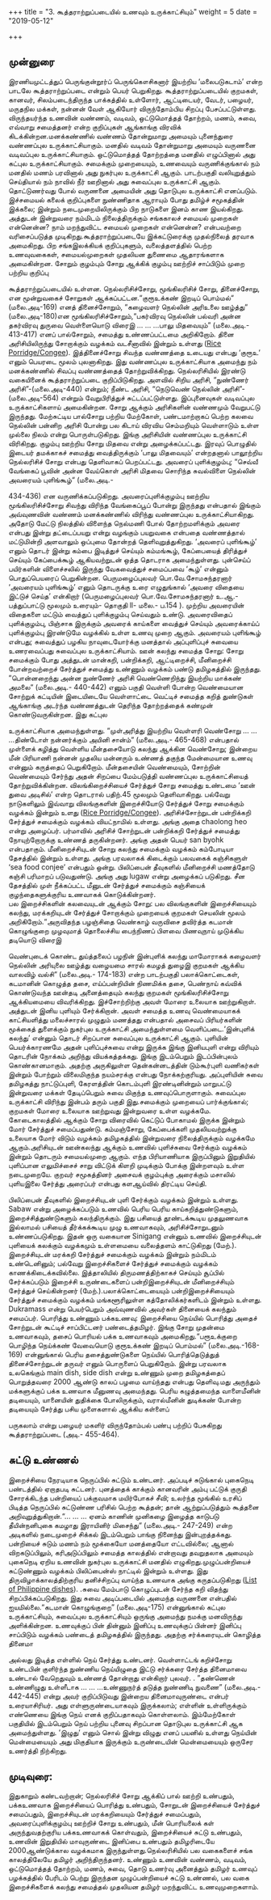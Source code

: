 +++
title = "3. கூத்தராற்றுப்படையில் உணவும் உருக்காட்சியும்"
weight = 5
date = "2019-05-12"

+++

## முன்னுரை

இரணியமுட்டத்துப் பெருங்குன்றூர்ப் பெருங்கௌசிகனார் இயற்றிய ‘மலைபடுகடாம்’ என்ற பாடலே கூத்தராற்றுப்படை என்றும் பெயர் பெறுகிறது. கூத்தராற்றுப்படையில் குறமகள், கானவர், சிலம்படைந்திருந்த பாக்கத்தில்  உள்ளோர், ஆட்டிடையர், வேடர், பழையர், மருதநில மக்கள், நன்னன் வேள் ஆகியோர் விருந்தோம்பிய சிறப்பு பேசப்பட்டுள்ளது. விருந்தயர்ந்த உணவின் வண்ணம், வடிவம், ஒட்டுமொத்தத் தோற்றம், மணம், சுவை, எவ்வாறு சமைத்தனர் என்ற குறிப்புகள் ஆங்காங்கு விரவிக் கிடக்கின்றன.மனக்கண்ணில் வண்ணம் தோன்றுமாறு அமையும் புனைந்துரை வண்ணப்புல உருக்காட்சியாகும். மனதில் வடிவம் தோன்றுமாறு அமையும் வருணனை வடிவப்புல உருக்காட்சியாகும். ஒட்டுமொத்தத் தோற்றத்தை மனதில் எழுப்பினால் அது கட்புல உருக்காட்சியாகும். சமைக்கும் முறையையும், உணவையும் வருணிக்குங்கால் நம் மனதில் மணம் பரவினால் அது நுகர்புல உருக்காட்சி ஆகும். பாடற்பகுதி வலியுறுத்தும் செய்தியால் நம் நாவில் நீர் ஊறினால் அது சுவைப்புல உருக்காட்சி ஆகும். தொட்டுணர்வது போல் வருணனை அமையின் அது தொடுபுல உருக்காட்சி எனப்படும்.  இச்சமையல் கலைக் குறிப்புகளை நுண்ணிதாக ஆராயும் போது தமிழ்ச் சமூகத்தின் இக்கலை; இன்றும் நடைமுறையிலிருக்கும் பிற நாடுகளை இனம் காண இயல்கிறது. அத்துடன் இன்றுவரை நம்மிடம் நிலைத்திருக்கும் சங்ககாலச் சமையல் முறைகள் என்னென்ன? நாம் மறந்துவிட்ட சமையல் முறைகள் என்னென்ன? என்பவற்றை வரிசைப்படுத்த முடிகிறது.கூத்தராற்றுப்படையே இக்கட்டுரைக்கு முதல்நிலைத் தரவாக அமைகிறது. பிற சங்கஇலக்கியக் குறிப்புகளும், வலைத்தளத்தில் பெற்ற உணவுவகைகள், சமையல்முறைகள் முதலியன துணைமை ஆதாரங்களாக அமைகின்றன.
சோறும் குழம்பும்
சோறு ஆக்கிக் குழம்பு ஊற்றிச் சாப்பிடும் முறை பற்றிய குறிப்பு 







கூத்தராற்றுப்படையில் உள்ளன. நெல்லரிசிச்சோறு, மூங்கிலரிசிச் சோறு, தினைச்சோறு, என மூன்றுவகைச் சோறுகள் ஆக்கப்பட்டன.“குரூஉக்கண் இறடிப் பொம்மல்“ (மலை.அடி-169) எனத் தினைச்சோறும், “கழைவளர் நெல்லின் அரிஉலை ஊழ்த்து“ (மலை.அடி-180)என மூங்கிலரிசிச்சோறும்,“பகர்விரவு நெல்லின் பல்வரி அன்ன தகர்விரவு துருவை வெள்ளையொடு விரைஇ … … …பாலு மிதவையும்” (மலை.அடி.- 413-417) எனப் பால்சோறும், சமைத்து உண்ணப்பட்டமை அறிகிறோம்.   தினை அரிசியிலிருந்து சோறாக்கும் வழக்கம் வடசீனாவில் இன்றும் உள்ளது ([Rice Porridge/Congee](https://en.wikipedia.org/wiki/Congee)). இத்தினைச்சோறு சிவந்த வண்ணத்தை உடையது என்பது ‘குரூஉ‘ எனும் பெயரடை மூலம் புலனாகிறது. இது வண்ணப்புல உருக்காட்சியாக அமைந்து நம் மனக்கண்ணில் சிவப்பு வண்ணத்தைத் தோற்றுவிக்கிறது. நெல்லரிசியில் இரண்டு வகையினைக் கூத்தராற்றுப்படை குறிப்பிடுகிறது.  அளவில் சிறிய அரிசி, “நுண்ணேர் அரிசி”-(மலை.அடி-440) என்றும்; நீண்ட அரிசி, “நெடுவெண் நெல்லின் அரிசி”-(மலை.அடி-564) என்றும் வேறுபிரித்துச் சுட்டப்பட்டுள்ளது. இப்புனைவுகள் வடிவப்புல உருக்காட்சிகளாய் அமைகின்றன.  சோறு ஆக்கும் அரிசிகளின் வண்ணமும் வேறுபட்டு இருந்தது. மேற்சுட்டிய பால்சோறு பற்றிய மேற்கோள், பண்டமாற்றாகப் பெற்ற கலவை நெல்லின் பன்னிற அரிசி போன்று பல கிடாய் விரவிய செம்மறியும் வெள்ளாடும் உள்ள முல்லை நிலம் என்று பொருள்படுகிறது. இங்கு அரிசியின் வண்ணப்புல உருக்காட்சி விரிகிறது. குழம்பு ஊற்றிய சோறு மிதவை என்று அழைக்கப்பட்டது. இரவுப் பொழுதில் இடையர் தமக்காகச் சமைத்து வைத்திருக்கும் ‘பாலு மிதவையும்’ என்றதனால் பாலூற்றிய நெல்லரிசிச் சோறு என்பது தெளிவாகப் பெறப்பட்டது. அவரைப் புளிக்குழம்பு; “செவ்வீ வேங்கைப் பூவின் அன்ன வேய்கொள் அரிசி மிதவை சொரிந்த சுவல்விளை நெல்லின் அவரையம் புளிங்கூழ்“ (மலை.அடி.- 








434-436) என வருணிக்கப்படுகிறது. அவரைப்புளிக்குழம்பு ஊற்றிய மூங்கிலரிசிச்சோறு சிவந்து விரிந்த வேங்கைப்பூப் போன்று இருந்தது என்பதால் இங்கும் அவ்வுணவின்  வண்ணம் மனக்கண்ணில் விரிந்து வண்ணப்புல உருக்காட்சியாகிறது. அதோடு மேட்டு நிலத்தில் விளைந்த நெல்மணி போல் தோற்றமளிக்கும் அவரை என்பது இன்று தட்டைப்பயறு என்று வழங்கும் பயறுவகை என்பதை வண்ணத்தால் மட்டுமின்றி அளவாலும் ஒப்புமை தோன்றத் தெளிவுறுத்துகிறது.  ‘அவரைப் புளிங்கூழ்’ எனும் தொடர் இன்று கம்பை இடித்துச் செய்யும் கம்மங்கூழ், கேப்பையைத் திரித்துச் செய்யும் கேப்பைக்கூழ் ஆகியவற்றுடன் ஒத்த தொடராக அமைந்துள்ளது. புன்செய்ப் பயிர்களின் விளைச்சலில் இருந்து வேகவைத்துச் சமைப்பவை ‘கூழ்’ என்னும் பொதுப்பெயரைப் பெறுகின்றன. பெருமழைப்புலவர் பொ.வே.சோமசுந்தரனார் ‘அவரையம் புளிங்கூழ்’ எனும் தொடருக்கு உரை எழுதுங்கால் ‘அவரை விதையை இட்டுச் செய்த’ என்கிறார் (பெருமழைப்புலவர் பொ.வே.சோமசுந்தரனார் உ.ஆ.- பத்துப்பாட்டு மூலமும் உரையும்- தொகுதி ll- மலை.- ப.154 ).  முற்றிய அவரையின் விதைகளை மட்டும் வைத்துப் புளிக்குழம்பு செய்வதும் உண்டு. அவரைவிதைப் புளிக்குழம்பு, பிஞ்சாக இருக்கும் அவரைக் காய்களை வைத்துச் செய்யும் அவரைக்காய்ப் புளிக்குழம்பு இரண்டுமே வழக்கில் உள்ள உணவு முறை ஆகும். அவரையம் புளிங்கூழ் என்பது; சுவைத்துப் பழகிய நாவுடையோர்க்கு மனத்தால் அப்புளிப்புச் சுவையை உணரவைப்பது சுவைப்புல உருக்காட்சியாம்.  ஊன் கலந்து சமைத்த சோறு:
சோறு சமைக்கும் போது அத்துடன் மான்கறி, பன்றிக்கறி, ஆட்டிறைச்சி, மீனிறைச்சி போன்றவற்றைச் சேர்த்துச் சமைத்து உண்ணும் வழக்கம் பண்டு தமிழகத்தில் இருந்தது. ”பொன்னறைந்து அன்ன நுண்ணேர் அரிசி வெண்ணெறிந்து இயற்றிய மாக்கண் அமலை“ (மலை.அடி.- 440-442) எனும் பகுதி வெள்ளி போன்ற வெண்மையான சோற்றுக் கட்டியின் இடையிடையே வெள்ளாட்டை வெட்டிச் சமைத்த கறித் துண்டுகள் ஆங்காங்கு அடர்ந்த வண்ணத்துடன் தெரிந்த தோற்றத்தைக் கண்முன் கொண்டுவருகின்றன. இது கட்புல 








உருக்காட்சியாக அமைந்துள்ளது. “முள்அரித்து இயற்றிய வெள்ளரி வெண்சோறு … … ...திண்டோள் நன்னர்க்கும் அயினி சான்ம்“ (மலை.அடி.- 465-468) என்பதால் முள்ளைக் கழித்து வெள்ளிய மீன்தசையோடு கலந்து ஆக்கின வெண்சோறு; இன்றைய மீன் பிரியாணி நன்னன் முதலிய மன்னரும் உண்ணத் தகுந்த மேன்மையான உணவு என்னும் கருத்தைப் பெறுகிறோம். மீன்தசையின் வெண்மையும், சோற்றின் வெண்மையும் சேர்ந்து அதன் சிறப்பை மேம்படுத்தி வண்ணப்புல உருக்காட்சியைத்  தோற்றுவிக்கின்றன. விலங்கிறைச்சியைச் சேர்த்துச் சோறு சமைத்து உண்டமை ‘ஊன் துவை அடிசில்’ என்ற தொடரால் பதிற்.45 மூலமும் தெளிவாகிறது. பல்வேறு நாடுகளிலும் இவ்வாறு விலங்குகளின் இறைச்சியோடு சேர்த்துச் சோறு சமைக்கும் வழக்கம் இன்றும் உளது ([Rice Porridge/Congee](https://en.wikipedia.org/wiki/Congee)). அரிசிச்சோற்றுடன் பன்றிக்கறி சேர்த்துச் சமைக்கும் வழக்கம் வியட்நாமில் உள்ளது. அங்கு அதை chaolong heo என்று அழைப்பர். பர்மாவில் அரிசிச் சோற்றுடன் பன்றிக்கறி சேர்த்துச் சமைத்து நோயுற்றோருக்கு உண்ணத் தருகின்றனர். அங்கு அதன் பெயர் san byohk என்பதாகும். மீனிறைச்சியுடன் சோறு கலந்து சமைக்கும் வழக்கம் கம்போடியா தேசத்தில் இன்றும் உள்ளது. அங்கு பரவலாகக் கிடைக்கும் பலவகைக் கஞ்சிகளுள் ‘sea food conjee’ என்பதும் ஒன்று. பிலிப்பைன் தீவுகளில் மீனிறைச்சி மணத்தோடு கஞ்சி பரிமாறப் படுவதுண்டு. அங்கு அது lugaw என்று அழைக்கப் படுகிறது. சீன தேசத்தில் முள் நீக்கப்பட்ட மீனுடன் சேர்த்துச் சமைக்கும் கஞ்சியைக் குழந்தைகளுக்குரிய உணவாகக் கொடுக்கின்றனர்.  
பல இறைச்சிகளின் கலவையுடன் ஆக்கும் சோறு:
பல விலங்குகளின் இறைச்சியையும் கலந்து, மரக்கறியுடன் சேர்த்துச் சோறாக்கும் முறையைக் குறமகள் செயலின் மூலம் அறிகிறோம்.“அருவிதந்த பழஞ்சிதை வெண்காழ் வருவிசை தவிர்த்த கடமான் கொழுங்குறை முழவுமாத் தொலைச்சிய பைந்நிணப் பிளவை பிணவுநாய் முடுக்கிய தடியொடு விரைஇ 








வெண்புடைக் கொண்ட துய்த்தலைப் பழநின் இன்புளிக் கலந்து மாமோராகக் கழைவளர் நெல்லின் அரியுலை ஊழ்த்து வழையமை சாரல் கமழத் துழைஇ குறமகள் ஆக்கிய வாலவிழ் வல்சி“ (மலை.அடி.- 174-183) என்ற பாடற்பகுதி பலாக்கொட்டைகள், கடமானின் கொழுத்த தசை, எய்ப்பன்றியின் நிணமிக்க தசை, பெண்நாய் கவ்விக் கொண்டுவந்த ஊன்தடி அனைத்தையும் கலந்து குறமகள் மூங்கிலரிசிச்சோறு ஆக்கியமையை விவரிக்கிறது. இச்சோற்றிற்கு அவள் மோரை உலையாக ஊற்றுகிறாள். அத்துடன் இனிய புளியும் சேர்க்கிறான். அவள் சமைத்த உணவு வெண்மையாகக் காட்சியளித்து மலைச்சாரல் முழுதும் மணத்தது என்பதால் அசைவப் பிரியர்களின் மூக்கைத் துளைக்கும் நுகர்புல உருக்காட்சி அமைந்துள்ளமை வெளிப்படை.‘இன்புளிக் கலந்து’ என்னும் தொடர் சிறப்பான சுவைப்புல உருக்காட்சி ஆகும். புளியின் பெயர்க்காரணமே அதன் புளிப்புச்சுவை என்று இருக்க இங்கு இனியபுளி என்று விரியும் தொடரின் நோக்கம் அறிந்து வியக்கத்தக்கது. இங்கு இடம்பெறும் இடப்பின்புலம் கொண்கானமாகும். அதற்கு அருகிலுள்ள தென்கன்னடத்தின் டும்கூர்புளி வணிகர்கள் இன்றும் போற்றும் விலைமிகுந்த நயம்சரக்கு என்பது நோக்கற்குரியது. அப்புளியின் சுவை தமிழகத்து நாட்டுப்புளி, கேரளத்தின் கொடம்புளி இரண்டினின்றும் மாறுபட்டு இன்றுவரை மக்கள் தேடிப்பெறும் சுவை மிகுந்த உணவுப்பொருளாகும். சுவைப்புல உருக்காட்சி விரிந்து இன்பம் தரும் பகுதி இது.சமைக்கும் முறையைப் பார்க்குங்கால்; குறமகள் மோரை உலையாக ஊற்றுவது இன்றுவரை உள்ள வழக்கமே. கோடைகாலத்தில் ஆக்கும் சோறு விரைவில் கெட்டுப் போகாமல் இருக்க இன்றும் மோர் சேர்த்துச் சமைப்பதுண்டு. கம்மஞ்சோறு, கேப்பைக்களி முதலியவற்றுக்கு உலையாக மோர் விடும் வழக்கம் தமிழகத்தில் இன்றுவரை நிலைத்திருக்கும் வழக்கமே ஆகும்.அரிசியுடன் ஊன்கலந்து ஆக்கும் உணவில் புளிச்சுவை சேர்க்கும் வழக்கம் இன்றும் தொடரும் சமையல்முறை ஆகும். எந்த பிரியாணியாக இருப்பினும் இறுதியில் புளிப்பான எலுமிச்சைச் சாறு விட்டுக் கிளறி முடிக்கும் போக்கு இன்றளவும் உள்ள நடைமுறையே. குறவர் சமூகத்தினர் அசைவக் குழம்புக்கு அரைக்கும் மசாலில் புளியஇலை சேர்த்து அரைப்பர் என்பது களஆய்வில் திரட்டிய செய்தி. 








பிலிப்பைன் தீவுகளில் இறைச்சியுடன் புளி சேர்க்கும் வழக்கம் இன்றும் உள்ளது. Sabaw என்று அழைக்கப்படும் உணவில் பெரிய பெரிய காய்கறித்துண்டுகளும், இறைச்சித்துண்டுகளும் கலந்திருக்கும். இது பசியைத் தூண்டக்கூடிய முதலுணவாக இல்லாமல் பசியைத் தீர்க்கக்கூடிய முழு உணவாகவும், அரிசிச்சோறுடனும் உண்ணப்படுகிறது. இதன் ஒரு வகையான Sinigang என்னும் உணவில் இறைச்சியுடன் புளியைக் கலக்கும் வழக்கமும் உள்ளமையை வலைத்தளம் காட்டுகிறது (மேற்.). இறைச்சியுடன் மரக்கறி சேர்த்துச் சமைக்கும் வழக்கம் இன்றும் நம்மிடம் உண்டெனினும்; பல்வேறு இறைச்சிகளைச் சேர்த்துச் சமைக்கும் வழக்கம் காணக்கிடைக்கவில்லை. இத்தாலியில் திருமணத்திற்காகச் செய்யும் சூப்பில் சேர்க்கப்படும் இறைச்சி உருண்டைகளைப் பன்றிஇறைச்சியுடன் மீனிறைச்சியும் சேர்த்துச் செய்கின்றனர் (மேற்.).பலாக்கொட்டையையும் பன்றிஇறைச்சியையும் சேர்த்துச் சமைக்கும் வழக்கம் மங்களூரிலுள்ள கத்தோலிக்கர்களிடம் இன்றும் உள்ளது. Dukramass என்று பெயர்பெறும் அவ்வுணவில் அவர்கள் தினையைக் கலந்தும் சமைப்பர். பொரித்து உண்ணும் பக்கஉணவு: 
இறைச்சியை நெய்யில் பொரித்து அதைச் சோற்றுடன் கூட்டிச் சாப்பிட்டனர் பண்டைத்தமிழர். இங்கு சோறு முதன்மை உணவாகவும், தசைப் பொரியல் பக்க உணவாகவும் அமைகிறது.“பரூஉக்குறை பொழிந்த நெய்க்கண் வேவையொடு குரூஉக்கண் இறடிப் பொம்மல்” (மலை.அடி.-168-169) என்னுங்கால் பெரிய தசைத்துண்டுகளை நெய்யில் பொரித்தெடுத்துத் தினைச்சோற்றுடன் தருவர் எனும் பொருளைப் பெறுகிறோம். இன்று பரவலாக உலகெங்கும் main dish, side dish என்று உண்ணும் முறை தமிழகத்தைப் பொறுத்தவரை 2000 ஆண்டு காலப் பழமை வாய்ந்தது என்பது தெளிவு.மது அருந்தும் மக்களுக்குப் பக்க உணவாக மீனுணவு அமைந்தது. பெரிய  கழுத்தமைந்த வாளைமீனின் தடியையும், யானையின் துதிக்கை போலிருக்கும், வரால்மீனின் துடிக்கண் போன்ற தடியையும் சேர்த்து பசிய முளைகளால் ஆக்கிய கள்ளைப் 







பருகலாம் என்று பழையர் மகளிர் விருந்தோம்பல் பண்பு பற்றிப் பேசுகிறது கூத்தராற்றுப்படை (அடி.- 455-464).

## சுட்டு உண்ணல்

இறைச்சியை நேரடியாக நெருப்பில் சுட்டும் உண்டனர். அப்படிச் சுடுங்கால்  புகைநெடி பண்டத்தில் ஏறாதபடி சுட்டனர். புனத்தைக் காக்கும் கானவரின் அம்பு பட்டுக் குருதி சோரக்கிடந்த பன்றியைப் பக்குவமாக மயிர்போகச் சீவி; உலர்ந்த மூங்கில் உரசிப் பிடித்த நெருப்பில் சுட்டுண்ண பரிசில் பெற்ற கூத்தன்; தான் ஆற்றுப்படுத்தும் கூத்தனை அறிவுறுத்துகிறான்.“... ... … ஏனம் காணின் முனிகழை இழைத்த காடுபடு தீயின்நனிபுகை கமழாது இராயினிர் மிசைந்து“ (மலை.அடி.- 247-249) என்ற அடிகளில் நடைமுறைச் சிக்கல் இடம்பெறும் பாங்கு நினைந்து இன்புறத்தக்கது. பன்றியைச் சுடும் மணம் நம் மூக்கையோ மனத்தையோ எட்டவில்லை; ஆனால் விறகடுப்பிலும், கரிஅடுப்பிலும் சமைத்த காலத்தில் என்றாவது தவறுதலாக அமையும் புகைநெடி ஏறிய உணவின் நுகர்புல உருக்காட்சி மனதில் எழுகிறது.முழுப்பன்றியைச் சுட்டுண்ணும் வழக்கம் பிலிப்பைன்ஸ் நாட்டில் இன்றும் உள்ளது. இது திருவிழாக்காலத்திற்குரிய தனிச்சிறப்பு வாய்ந்த உணவாக அங்கு கருதப்படுகிறது ([List of Philippine dishes](https://en.wikipedia.org/wiki/List_of_Philippine_dishes)). .சுவை மேம்பாடு
கொழுப்புடன் சேர்ந்த கறி விதந்து சிறப்பிக்கப்படுகிறது. இது சுவை அடிப்படையில் அமைந்த வருணனை என்பதில் ஐயமில்லை.“கடமான் கொழுங்குறை” (மலை.அடி-175) என்னுங்கால் கட்புல உருக்காட்சியும், சுவைப்புல உருக்காட்சியும் ஒருங்கு அமைந்து நமக்கு மனவிருந்து அளிக்கின்றன.
உணவுக்குப் பின் தின்னும் இனிப்பு
உணவுக்குப் பின்னர் இனிப்பு சாப்பிடும் வழக்கம் பண்டைத் தமிழகத்தில் இருந்தது. அதற்கு சர்க்கரையுடன் கொழித்த தினைமா








அல்லது இடித்த எள்ளில் நெய் சேர்த்து உண்டனர். வெள்ளாட்டங் கறிச்சோறு உண்டபின் குளிர்ந்த நுண்ணிய நெய்யிழுதை இட்டு சர்க்கரை சேர்த்த தினைமாவை உண்டால் வேறெதுவும் உண்ணத் தோன்றாது என்கிறார் புலவர்.  .	”தண்ணென் உண்ணிழுது உள்ளீடாக 	… … …உண்ணுநர்த் தடுத்த நுண்ணிடி நுவணை” (மலை.அடி.- 442-445) என்று அவர் குறிப்பிடுவது இன்றைய தினைமாவுருண்டை என்பர் உரையாசிரியர். அது எள்ளுருண்டையாகவும் இருக்கலாம்; எள்ளின் உள்ளிருக்கும் எண்ணெயை இங்கு நெய் எனக் குறிப்பதாகவும் கொள்ளலாம்.  இம்மேற்கோள் பகுதியில் இடம்பெறும் நெய் பற்றிய புனைவு சிறப்பான தொடுபுல உருக்காட்சி ஆக அமைந்துள்ளது. ’இழுது’ எனும் சொல் இன்று விழுது எனப் பயனில் உள்ளது நெய்யின் மென்மையையும் அது மிகுதியாக இருக்கும் உருண்டையின் மென்மையையும் ஒருசேர உணர்த்தி நிற்கிறது.
## முடிவுரை:
இதுகாறும் கண்டவற்றான்; நெல்லரிசிச் சோறு ஆக்கிப் பால் ஊற்றி உண்பதும், பக்கஉணவாக இறைச்சியைப் பொரித்து உண்பதும், சோறுடன் இறைச்சியைச் சேர்த்துச் சமைப்பதும், இறைச்சியுடன் மரக்கறியையும் சேர்த்துச் சமைப்பதும், அவரைப்புளிக்குழம்பு ஊற்றிச் சோறு உண்பதும், மீன் பொரியலைக் கள் அருந்துவதற்குரிய பக்கஉணவாகக் கொள்வதும், இறைச்சியைச் சுட்டு உண்பதும், உணவின் இறுதியில் மாவுருண்டை இனிப்பை உண்பதும் தமிழரிடையே 2000ஆண்டுக்கால வழக்கமாக இருந்துள்ளது.நெல்லரிசியில் பல வகைகளைச் சங்க காலத்திலேயே தமிழர் அறிந்திருந்தனர். உண்ணும் உணவின் வண்ணம், வடிவம், ஒட்டுமொத்தத் தோற்றம், மணம், சுவை, தொடு உணர்வு அனைத்தும் தமிழர் உணவுப் பழக்கத்தில் பேரிடம் பெற்று இருந்தன   முழுப்பன்றியைச் சுட்டு உண்ணல், பல வகை இறைச்சிகளைக் கலந்து சமைத்தல் முதலியன தமிழர் மறந்துவிட்ட உணவுமுறைகளாம்.